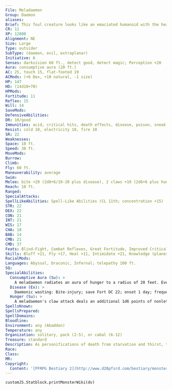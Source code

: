 ```yaml
---
File: Meladaemon
Group: Daemon
aliases: 
Brief: This foul creature looks like an emaciated humanoid with the head of a jackal.
CR: 11
XP: 12800
Alignment: NE
Size: Large
Type: outsider
SubType: (daemon, evil, extraplanar)
Initiative: 6
Senses: darkvision 60 ft., detect good, detect magic; Perception +20
Aura: consumptive aura (20 ft.)
AC: 25, touch 15, flat-footed 19
ACMods: (+6 Dex, +10 natural, -1 size)
HP: 147
HD: (14d10+70)
HPMods: 
Fortitude: 11
Reflex: 15
Will: 14
SaveMods: 
DefensiveAbilities: 
DR: 10/good
Immunities: acid, critical hits, death effects, disease, poison, sneak attack
Resist: cold 10, electricity 10, fire 10
SR: 22
Weaknesses: 
Space: 10 ft.
Speed: 30 ft.
MoveMods: 
Burrow: 
Climb: 
Fly: 60 ft.
Maneuverability: average
Swim: 
Melee: bite +20 (2d8+6/19-20 plus disease), 2 claws +19 (2d6+6 plus hunger)
Reach: 10 ft.
Ranged: 
SpecialAttacks: 
SpellLikeAbilities: Spell-Like Abilities (CL 11th; concentration +15)  Constant-detect good, detect magic, see invisibility   At Will-cause fear (DC 15), deeper darkness, greater teleport (self plus 50 lbs. of objects only)   3/day-blight (DC 19), diminish plants, quickened magic missile   1/day-horrid wilting (DC 22), waves of fatigue
STR: 22
DEX: 22
CON: 21
INT: 21
WIS: 17
CHA: 18
BAB: 14
CMB: 21
CMD: 37
Feats: Blind-Fight, Combat Reflexes, Great Fortitude, Improved Critical (bite), Iron Will, Quicken Spell-Like Ability (magic missile), Weapon Focus (bite)
Skills: Bluff +21, Fly +17, Heal +11, Intimidate +21, Knowledge (planes) +22, Knowledge (religion) +22, Perception +20, Sense Motive +20, Spellcraft +22, Stealth +19, Survival +20, Use Magic Device +14
RacialMods: 
Languages: Abyssal, Draconic, Infernal; telepathy 100 ft.
SQ: 
SpecialAbilities:
  Consumptive Aura (Su): >
    A meladaemon radiates an aura of hunger to a radius of 20 feet. Every round a creature begins its turn within this aura, it must succeed at a DC 22 Fortitude save or take 1d6 nonlethal damage and become fatigued from extreme hunger. Creatures that do not need to eat are immune to this effect. The save DC is Constitution-based.
  Disease (Ex): >
    Daemonic wasting: Bite-injury; save Fort DC 22; onset 1 day; frequency 1/day; effect 1d4 Con and 1d4 Cha damage; cure 2 consecutive saves. The save DC is Constitution-based.
  Hunger (Su): >
    A meladaemon's claw attack deals an additional 1d6 points of nonlethal damage as it causes sudden pangs of horrific hunger in its foe. Creatures that do not need to eat are immune to this effect.
SpellsKnown: 
SpellsPrepared: 
SpellDomains: 
Bloodline: 
Environment: any (Abaddon)
Temperature: any
Organization: solitary, pack (2-5), or cabal (6-12)
Treasure: standard
Description: As personifications of death from starvation and thirst, these withered fiends spend their time destroying resources and spreading hunger. Deacons of the Horseman of Famine, these creatures visit worlds throughout the planes, destroying acres of crops and slaughtering livestock in order to harvest souls for their honored master. Meladaemons delight in the slow death of starvation, going so far as to experiment with various bodily deficiencies and mortal weaknesses. Arrogant and utterly bound to their patron, meladaemons rarely work with others of their kind and never serve any of the other three Horsemen except in the rarest of circumstances.  Meladaemons stand approximately 12 feet tall and weigh 350 pounds.
Race: 
Class: 
MR: 
Copyright:
  Content: '[PFRPG Bestiary 2](http://www.d20pfsrd.com/bestiary/monster-listings/outsiders/daemons/meladaemon)'
---
```

```dataviewjs
customJS.Statblock.printMonsterWiki(dv)
```
